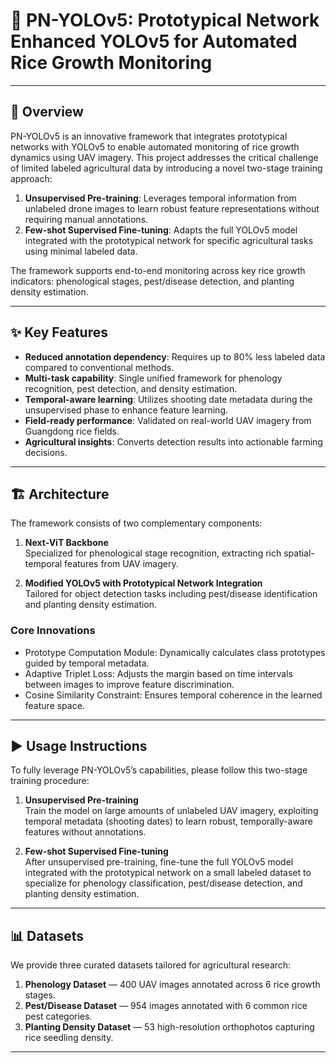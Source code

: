 # 🌾 PN-YOLOv5: Prototypical Network Enhanced YOLOv5 for Automated Rice Growth Monitoring

---

## 📝 Overview

PN-YOLOv5 is an innovative framework that integrates prototypical networks with YOLOv5 to enable automated monitoring of rice growth dynamics using UAV imagery. This project addresses the critical challenge of limited labeled agricultural data by introducing a novel two-stage training approach:

1. **Unsupervised Pre-training**: Leverages temporal information from unlabeled drone images to learn robust feature representations without requiring manual annotations.  
2. **Few-shot Supervised Fine-tuning**: Adapts the full YOLOv5 model integrated with the prototypical network for specific agricultural tasks using minimal labeled data.

The framework supports end-to-end monitoring across key rice growth indicators: phenological stages, pest/disease detection, and planting density estimation.

---

## ✨ Key Features

- **Reduced annotation dependency**: Requires up to 80% less labeled data compared to conventional methods.  
- **Multi-task capability**: Single unified framework for phenology recognition, pest detection, and density estimation.  
- **Temporal-aware learning**: Utilizes shooting date metadata during the unsupervised phase to enhance feature learning.  
- **Field-ready performance**: Validated on real-world UAV imagery from Guangdong rice fields.  
- **Agricultural insights**: Converts detection results into actionable farming decisions.

---

## 🏗 Architecture

The framework consists of two complementary components:

1. **Next-ViT Backbone**  
   Specialized for phenological stage recognition, extracting rich spatial-temporal features from UAV imagery.

2. **Modified YOLOv5 with Prototypical Network Integration**  
   Tailored for object detection tasks including pest/disease identification and planting density estimation.

### Core Innovations

- Prototype Computation Module: Dynamically calculates class prototypes guided by temporal metadata.  
- Adaptive Triplet Loss: Adjusts the margin based on time intervals between images to improve feature discrimination.  
- Cosine Similarity Constraint: Ensures temporal coherence in the learned feature space.

---

## ▶️ Usage Instructions

To fully leverage PN-YOLOv5’s capabilities, please follow this two-stage training procedure:

1. **Unsupervised Pre-training**  
   Train the model on large amounts of unlabeled UAV imagery, exploiting temporal metadata (shooting dates) to learn robust, temporally-aware features without annotations.

2. **Few-shot Supervised Fine-tuning**  
   After unsupervised pre-training, fine-tune the full YOLOv5 model integrated with the prototypical network on a small labeled dataset to specialize for phenology classification, pest/disease detection, and planting density estimation.

---

## 📊 Datasets

We provide three curated datasets tailored for agricultural research:

1. **Phenology Dataset** — 400 UAV images annotated across 6 rice growth stages.  
2. **Pest/Disease Dataset** — 954 images annotated with 6 common rice pest categories.  
3. **Planting Density Dataset** — 53 high-resolution orthophotos capturing rice seedling density.

---

